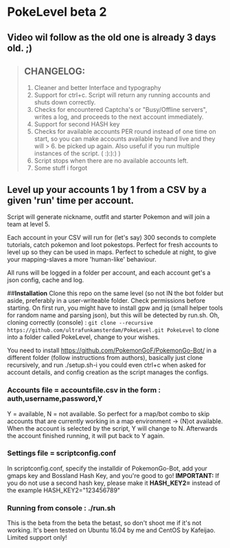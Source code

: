 # **PokeLevel beta 2** #

## Video wil follow as the old one is already 3 days old. ;)


> ## CHANGELOG:
> 1. Cleaner and better Interface and typography
> 2. Support for ctrl+c. Script will return any running accounts and shuts down correctly.
> 3. Checks for encountered Captcha's or "Busy/Offline servers", writes a log, and proceeds to the next account immediately.
> 4. Support for second HASH key
> 5. Checks for available accounts PER round instead of one time on start, so you can make accounts available by hand live and they will > 6. be picked up again. Also useful if you run multiple instances of the script. (  :):):)  )
> 7. Script stops when there are no available accounts left.
> 8. Some stuff i forgot
> ##

## Level up your accounts 1 by 1 from a CSV by a given 'run' time per account.

Script will generate nickname, outfit and starter Pokemon and will join a team at level 5.

Each account in your CSV will run for (let's say) 300 seconds to complete tutorials, catch pokemon and loot pokestops.
Perfect for fresh accounts to level up so they can be used in maps.
Perfect to schedule at night, to give your mapping-slaves a more 'human-like' behaviour.

All runs will be logged in a folder per account, and each account get's a json config, cache and log.

##**Installation**
Clone this repo on the same level (so not IN the bot folder but aside, preferably in a user-writeable folder. Check permissions before starting. On first run, you might have to install gpw and jq (small helper tools for random name and parsing json), but this will be detected by run.sh.
Oh, cloning correctly (console) : `git clone --recursive https://github.com/ultrafunkamsterdam/PokeLevel.git PokeLevel` to clone into a folder called PokeLevel, change to your wishes.

You need to install https://github.com/PokemonGoF/PokemonGo-Bot/ in a different folder (follow instructions from authors), basically just clone recursively, and run ./setup.sh-i 
you could even ctrl+c when asked for account details, and config creation as the script manages the configs.

### Accounts file = accountsfile.csv  in the form : auth,username,password,Y
Y = available, N = not available. 
So perfect for a map/bot combo to skip accounts that are currently working in a map environment -> (N)ot available. When the account is selected by the script, Y will change to N. Afterwards the account finished running, it will put back to Y again.
### Settings file = scriptconfig.conf
In scriptconfig.conf, specify the installdir of PokemonGo-Bot, add your gmaps key and Bossland Hash Key, and you're good to go!
**IMPORTANT:** If you do not use a second hash key, please make it **HASH_KEY2=** instead of the example HASH_KEY2="123456789"
### Running from console :   ./run.sh 

This is the beta from the beta the betast, so don't shoot me if it's not working. It's been tested on Ubuntu 16.04 by me and CentOS by Kafeijao. Limited support only!
